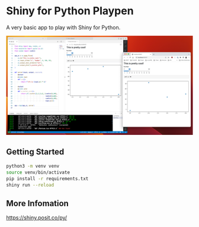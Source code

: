 # Shiny for Python Playpen

A very basic app to play with Shiny for Python.

![Screenshot](assets/screenshot.png)

## Getting Started

```bash
python3 -m venv venv
source venv/bin/activate
pip install -r requirements.txt
shiny run --reload
```

## More Infomation

<https://shiny.posit.co/py/>
